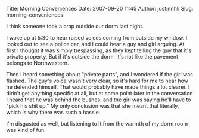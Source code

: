 Title: Morning Conveniences
Date: 2007-09-20 11:45
Author: justinnhli
Slug: morning-conveniences

I think someone took a crap outside our dorm last night.

I woke up at 5:30 to hear raised voices coming from outside my window. I
looked out to see a police car, and I could hear a guy and girl arguing.
At first I thought it was simply trespassing, as they kept telling the
guy that it's private property. But if it's outside the dorm, it's not
like the pavement belongs to Northwestern.

Then I heard something about "private parts", and I wondered if the girl
was flashed. The guy's voice wasn't very clear, so it's hard for me to
hear how he defended himself. That would probably have made things a lot
clearer. I didn't get anything specific at all, but at some point later
in the conversation I heard that he was behind the bushes, and the girl
was saying he'll have to "pick his shit up." My only conclusion was that
she meant that literally, which is why there was such a hassle.

I'm disgusted as well, but listening to it from the warmth of my dorm
room was kind of fun.

